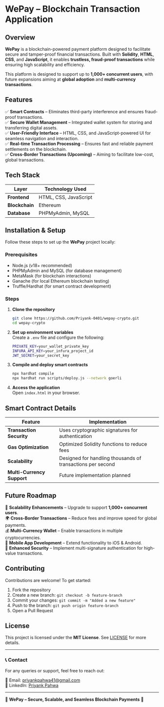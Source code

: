 # WePay – Blockchain Transaction Application


## Overview

**WePay** is a blockchain-powered payment platform designed to facilitate secure and tamper-proof financial transactions. Built with **Solidity**, **HTML**, **CSS**, and **JavaScript**, it enables **trustless, fraud-proof transactions** while ensuring high scalability and efficiency.  

This platform is designed to support up to **1,000+ concurrent users**, with future expansions aiming at **global adoption** and **multi-currency transactions**.

## Features

✅ **Smart Contracts** – Eliminates third-party interference and ensures fraud-proof transactions.  
✅ **Secure Wallet Management** – Integrated wallet system for storing and transferring digital assets.  
✅ **User-Friendly Interface** – HTML, CSS, and JavaScript-powered UI for seamless navigation and interaction.  
✅ **Real-time Transaction Processing** – Ensures fast and reliable payment settlements on the blockchain.  
✅ **Cross-Border Transactions (Upcoming)** – Aiming to facilitate low-cost, global transactions.  

## Tech Stack

| Layer        | Technology Used       |
|-------------|----------------------|
| **Frontend**  | HTML, CSS, JavaScript |
| **Blockchain** |  Ethereum  |
| **Database** | PHPMyAdmin, MySQL |

## Installation & Setup

Follow these steps to set up the **WePay** project locally:

### Prerequisites

- Node.js (v18+ recommended)  
- PHPMyAdmin and MySQL (for database management)  
- MetaMask (for blockchain interactions)  
- Ganache (for local Ethereum blockchain testing)  
- Truffle/Hardhat (for smart contract development)

### Steps

1. **Clone the repository**  
   ```sh
   git clone https://github.com/Priyank-0401/wepay-crypto.git
   cd wepay-crypto
   ```

2. **Set up environment variables**  
   Create a `.env` file and configure the following:
   ```sh
   PRIVATE_KEY=your_wallet_private_key
   INFURA_API_KEY=your_infura_project_id
   JWT_SECRET=your_secret_key
   ```

3. **Compile and deploy smart contracts**  
   ```sh
   npx hardhat compile
   npx hardhat run scripts/deploy.js --network goerli
   ```

4. **Access the application**  
   Open `index.html` in your browser.

## Smart Contract Details

| Feature          | Implementation |
|-----------------|---------------|
| **Transaction Security** | Uses cryptographic signatures for authentication |
| **Gas Optimization** | Optimized Solidity functions to reduce fees |
| **Scalability** | Designed for handling thousands of transactions per second |
| **Multi-Currency Support** | Future implementation planned |

## Future Roadmap

🚀 **Scalability Enhancements** – Upgrade to support **1,000+ concurrent users**.  
🌍 **Cross-Border Transactions** – Reduce fees and improve speed for global payments.  
💰 **Multi-Currency Wallet** – Enable transactions in multiple cryptocurrencies.  
📱 **Mobile App Development** – Extend functionality to iOS & Android.  
🔐 **Enhanced Security** – Implement multi-signature authentication for high-value transactions.  

## Contributing

Contributions are welcome! To get started:

1. Fork the repository  
2. Create a new branch: `git checkout -b feature-branch`  
3. Commit your changes: `git commit -m "Added a new feature"`  
4. Push to the branch: `git push origin feature-branch`  
5. Open a Pull Request  

## License

This project is licensed under the **MIT License**. See [LICENSE](LICENSE) for more details.

---

### 📞 Contact

For any queries or support, feel free to reach out:  

📧 Email: [priyankpahwa41@gmail.com](mailto:priyankpahwa41@gmail.com)  
🔗 LinkedIn: [Priyank Pahwa](https://linkedin.com/in/priyankpahwa41)  

---

🔹 **WePay – Secure, Scalable, and Seamless Blockchain Payments** 🔹  
